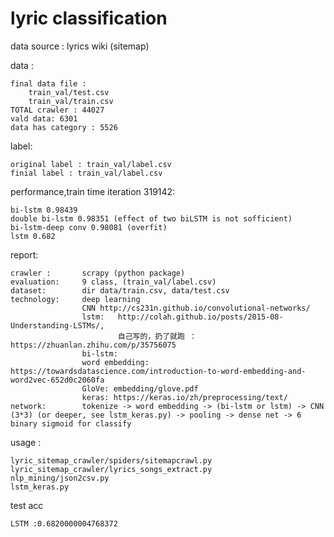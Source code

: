
lyric classification
=====

data source : lyrics  wiki (sitemap)

data :
    
    final data file : 
        train_val/test.csv 
        train_val/train.csv
    TOTAL crawler : 44027
    vald data: 6301
    data has category : 5526

    
label:
    
    original label : train_val/label.csv
    finial label : train_val/label.csv

performance,train time iteration 319142:

    bi-lstm 0.98439
    double bi-lstm 0.98351 (effect of two biLSTM is not sofficient)
    bi-lstm-deep conv 0.98081 (overfit)
    lstm 0.682

report:
    
    crawler :       scrapy (python package)
    evaluation:     9 class, (train_val/label.csv)
    dataset:        dir data/train.csv, data/test.csv
    technology:     deep learning
                    CNN http://cs231n.github.io/convolutional-networks/
                    lstm:   http://colah.github.io/posts/2015-08-Understanding-LSTMs/,
                            自己写的，扔了就跑 ： https://zhuanlan.zhihu.com/p/35756075
                    bi-lstm: 
                    word embedding: https://towardsdatascience.com/introduction-to-word-embedding-and-word2vec-652d0c2060fa
                    GloVe: embedding/glove.pdf
                    keras: https://keras.io/zh/preprocessing/text/
    network:        tokenize -> word embedding -> (bi-lstm or lstm) -> CNN (3*3) (or deeper, see lstm_keras.py) -> pooling -> dense net -> 6 binary sigmoid for classify

usage :
    
    lyric_sitemap_crawler/spiders/sitemapcrawl.py
    lyric_sitemap_crawler/lyrics_songs_extract.py
    nlp_mining/json2csv.py
    lstm_keras.py
    

test acc 

    LSTM :0.6820000004768372
